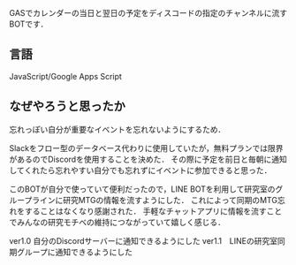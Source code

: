 GASでカレンダーの当日と翌日の予定をディスコードの指定のチャンネルに流すBOTです．

<h2>言語</h2>
JavaScript/Google Apps Script

<h2>なぜやろうと思ったか</h2>
忘れっぽい自分が重要なイベントを忘れないようにするため．

Slackをフロー型のデータベース代わりに使用していたが，無料プランでは限界があるのでDiscordを使用することを決めた．
その際に予定を前日と毎朝に通知してくれたら忘れやすい自分でも忘れずにイベントに参加できると思った．

このBOTが自分で使っていて便利だったので，LINE BOTを利用して研究室のグループラインに研究MTGの情報を流すようにした．
これによって同期のMTG忘れをすることはなくなり感謝された．
手軽なチャットアプリに情報を流すことでみんなの研究モチベの維持につながっていて嬉しく感じる．

ver1.0 自分のDiscordサーバーに通知できるようにした
ver1.1　LINEの研究室同期グループに通知できるようにした
